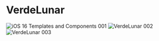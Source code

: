 # VerdeLunar
![iOS 16 Templates and Components 001](https://github.com/LaloHGz/VerdeLunar/assets/88729982/c2fd9e0f-4123-4c04-8b54-af3b701317dd)
![VerdeLunar 002](https://github.com/LaloHGz/VerdeLunar/assets/88729982/8eae2888-792e-48bc-91f4-e4a42a49a7c4)
![VerdeLunar 003](https://github.com/LaloHGz/VerdeLunar/assets/88729982/cb8b956a-4691-400b-9360-736521f915cd)

